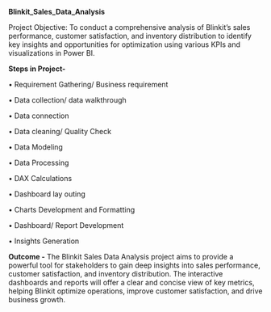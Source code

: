 **Blinkit_Sales_Data_Analysis**

Project Objective: To conduct a comprehensive analysis of Blinkit’s sales performance, customer satisfaction, and inventory distribution to identify key insights and opportunities for optimization using various KPIs and visualizations in Power BI.

**Steps in Project-**

•	Requirement Gathering/ Business requirement

•	Data collection/ data walkthrough

•	Data connection

•	Data cleaning/ Quality Check 

•	Data Modeling 

•	Data Processing 

•	DAX Calculations 

•	Dashboard lay outing 

•	Charts Development and Formatting 

•	Dashboard/ Report Development 

•	Insights Generation

**Outcome -** 
The Blinkit Sales Data Analysis project aims to provide a powerful tool for stakeholders to gain deep insights into sales performance, customer satisfaction, and inventory distribution. The interactive dashboards and reports will offer a clear and concise view of key metrics, helping Blinkit optimize operations, improve customer satisfaction, and drive business growth.
